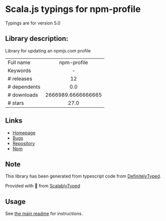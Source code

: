 
# Scala.js typings for npm-profile

Typings are for version 5.0

## Library description:
Library for updating an npmjs.com profile

|                    |                 |
| ------------------ | :-------------: |
| Full name          | npm-profile |
| Keywords           | - |
| # releases         | 12 |
| # dependents       | 0.0 |
| # downloads        | 2666989.6666666665 |
| # stars            | 27.0 |

## Links
- [Homepage](https://github.com/npm/npm-profile#readme)
- [Bugs](https://github.com/npm/npm-profile/issues)
- [Repository](https://github.com/npm/npm-profile)
- [Npm](https://www.npmjs.com/package/npm-profile)
    


## Note
This library has been generated from typescript code from [DefinitelyTyped](https://definitelytyped.org).

Provided with :purple_heart: from [ScalablyTyped](https://github.com/oyvindberg/ScalablyTyped)

## Usage
See [the main readme](../../readme.md) for instructions.


